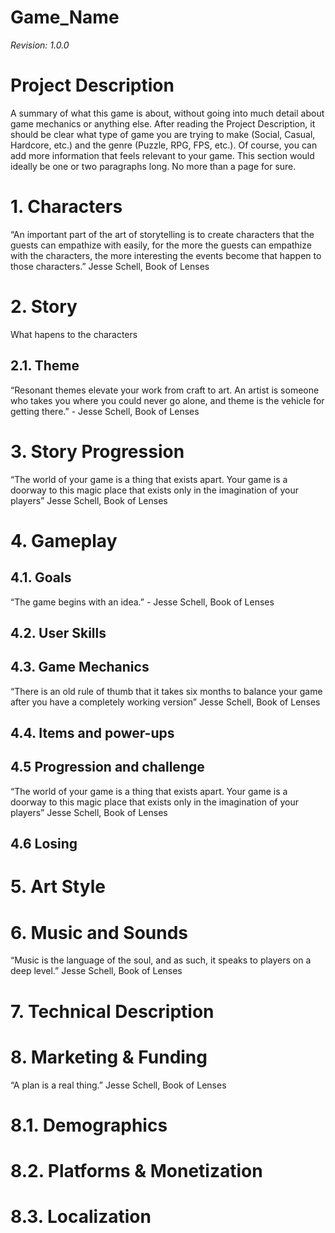
# Game_Name

*Revision: 1.0.0*

<div style="page-break-after: always"></div>

# Project Description

A summary of what this game is about, without going into much detail about game mechanics or anything else. After reading the Project Description, it should be clear what type of game you are trying to make (Social, Casual, Hardcore, etc.) and the genre (Puzzle, RPG, FPS, etc.). Of course, you can add more information that feels relevant to your game. This section would ideally be one or two paragraphs long. No more than a page for sure.



# 1. Characters

“An important part of the art of storytelling is to create characters that the guests can empathize with easily, for the more the guests can empathize with the characters, the more interesting the events become that happen to those characters.”  Jesse Schell, Book of Lenses




# 2. Story

What hapens to the characters



## 2.1. Theme

“Resonant themes elevate your work from craft to art. An artist is someone who takes you where you could never go alone, and theme is the vehicle for getting there.” - Jesse Schell, Book of Lenses



# 3. Story Progression

“The world of your game is a thing that exists apart. Your game is a doorway to this magic place that exists only in the imagination of your players”  Jesse Schell, Book of Lenses



# 4. Gameplay

## 4.1. Goals

“The game begins with an idea.” - Jesse Schell, Book of Lenses



## 4.2. User Skills




## 4.3. Game Mechanics

“There is an old rule of thumb that it takes six months to balance your game after you have a completely working version”  Jesse Schell, Book of Lenses



## 4.4. Items and power-ups





## 4.5 Progression and challenge

“The world of your game is a thing that exists apart. Your game is a doorway to this magic place that exists only in the imagination of your players”  Jesse Schell, Book of Lenses



## 4.6 Losing





# 5. Art Style





# 6. Music and Sounds

“Music is the language of the soul, and as such, it speaks to players on a deep level.”  Jesse Schell, Book of Lenses



# 7. Technical Description




# 8. Marketing & Funding

“A plan is a real thing.”  Jesse Schell, Book of Lenses



# 8.1. Demographics





# 8.2. Platforms & Monetization





# 8.3. Localization







